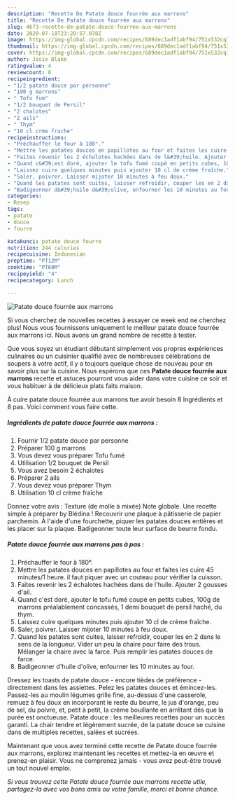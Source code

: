```yaml
---
description: "Recette De Patate douce fourrée aux marrons"
title: "Recette De Patate douce fourrée aux marrons"
slug: 4673-recette-de-patate-douce-fourree-aux-marrons
date: 2020-07-18T23:28:57.078Z
image: https://img-global.cpcdn.com/recipes/689dec1adf1abf94/751x532cq70/patate-douce-fourree-aux-marrons-photo-principale-de-la-recette.jpg
thumbnail: https://img-global.cpcdn.com/recipes/689dec1adf1abf94/751x532cq70/patate-douce-fourree-aux-marrons-photo-principale-de-la-recette.jpg
cover: https://img-global.cpcdn.com/recipes/689dec1adf1abf94/751x532cq70/patate-douce-fourree-aux-marrons-photo-principale-de-la-recette.jpg
author: Josie Blake
ratingvalue: 4
reviewcount: 8
recipeingredient:
- "1/2 patate douce par personne"
- "100 g marrons"
- " Tofu fum"
- "1/2 bouquet de Persil"
- "2 chalotes"
- "2 ails"
- " Thym"
- "10 cl crme frache"
recipeinstructions:
- "Préchauffer le four à 180°."
- "Mettre les patates douces en papillotes au four et faites les cuire 45 minutes/1 heure. il faut piquer avec un couteau pour vérifier la cuisson."
- "Faites revenir les 2 échalotes hachées dans de l&#39;huile. Ajouter 2 gousses d&#39;ail."
- "Quand c&#39;est doré, ajouter le tofu fumé coupé en petits cubes, 100g de marrons préalablement concassés, 1 demi bouquet de persil haché, du thym."
- "Laissez cuire quelques minutes puis ajouter 10 cl de crème fraîche."
- "Saler, poivrer. Laisser mijoter 10 minutes à feu doux."
- "Quand les patates sont cuites, laisser refroidir, couper les en 2 dans le sens de la longueur. Vider un peu la chaire pour faire des trous. Mélanger la chaire avec la farce. Puis remplir les patates douces de farce."
- "Badigeonner d&#39;huile d&#39;olive, enfourner les 10 minutes au four."
categories:
- Resep
tags:
- patate
- douce
- fourre

katakunci: patate douce fourre 
nutrition: 244 calories
recipecuisine: Indonesian
preptime: "PT12M"
cooktime: "PT60M"
recipeyield: "4"
recipecategory: Lunch

---
```



![Patate douce fourrée aux marrons](https://img-global.cpcdn.com/recipes/689dec1adf1abf94/751x532cq70/patate-douce-fourree-aux-marrons-photo-principale-de-la-recette.jpg)

Si vous cherchez de nouvelles recettes à essayer ce week end ne cherchez plus! Nous vous fournissons uniquement le meilleur patate douce fourrée aux marrons ici. Nous avons un grand nombre de recette à tester.

Que vous soyez un étudiant débutant simplement vos propres expériences culinaires ou un cuisinier qualifié avec de nombreuses célébrations de soupers à votre actif, il y a toujours quelque chose de nouveau pour en savoir plus sur la cuisine. Nous espérons que ces <strong> Patate douce fourrée aux marrons </strong> recette et astuces pourront vous aider dans votre cuisine ce soir et vous habituer à de délicieux plats faits maison.

<!--inarticleads1-->

À cuire patate douce fourrée aux marrons tue avoir besoin 8 Ingrédients et 8 pas. Voici comment vous faire cette.

##### Ingrédients de patate douce fourrée aux marrons :

1. Fournir 1/2 patate douce par personne
1. Préparer 100 g marrons
1. Vous devez vous préparer  Tofu fumé
1. Utilisation 1/2 bouquet de Persil
1. Vous avez besoin 2 échalotes
1. Préparer 2 ails
1. Vous devez vous préparer  Thym
1. Utilisation 10 cl crème fraîche


Donnez votre avis : Texture (de molle à mixée) Note globale. Une recette simple à préparer by Blédina ! Recouvrir une plaque à pâtisserie de papier parchemin. À l&#39;aide d&#39;une fourchette, piquer les patates douces entières et les placer sur la plaque. Badigeonner toute leur surface de beurre fondu. 

<!--inarticleads2-->

##### Patate douce fourrée aux marrons pas à pas :

1. Préchauffer le four à 180°.
1. Mettre les patates douces en papillotes au four et faites les cuire 45 minutes/1 heure. il faut piquer avec un couteau pour vérifier la cuisson.
1. Faites revenir les 2 échalotes hachées dans de l&#39;huile. Ajouter 2 gousses d&#39;ail.
1. Quand c&#39;est doré, ajouter le tofu fumé coupé en petits cubes, 100g de marrons préalablement concassés, 1 demi bouquet de persil haché, du thym.
1. Laissez cuire quelques minutes puis ajouter 10 cl de crème fraîche.
1. Saler, poivrer. Laisser mijoter 10 minutes à feu doux.
1. Quand les patates sont cuites, laisser refroidir, couper les en 2 dans le sens de la longueur. Vider un peu la chaire pour faire des trous. Mélanger la chaire avec la farce. Puis remplir les patates douces de farce.
1. Badigeonner d&#39;huile d&#39;olive, enfourner les 10 minutes au four.


Dressez les toasts de patate douce - encore tièdes de préférence - directement dans les assiettes. Pelez les patates douces et émincez-les. Passez-les au moulin légumes grille fine, au-dessus d&#39;une casserole, remuez à feu doux en incorporant le reste du beurre, le jus d&#39;orange, peu de sel, du poivre, et, petit à petit, la créme bouillante en arrêtant dés que la purée est onctueuse. Patate douce : les meilleures recettes pour un succès garanti. La chair tendre et légèrement sucrée, de la patate douce se cuisine dans de multiples recettes, salées et sucrées. 

<!--inarticleads1-->

<p>
Maintenant que vous avez terminé cette recette de Patate douce fourrée aux marrons, explorez maintenant les recettes et mettez-la en œuvre et prenez-en plaisir. Vous ne comprenez jamais - vous avez peut-être trouvé un tout nouvel emploi.
</p>

<p>
<i>Si vous trouvez cette Patate douce fourrée aux marrons recette utile, partagez-la avec vos bons amis ou votre famille, merci et bonne chance.</i>
</p>
